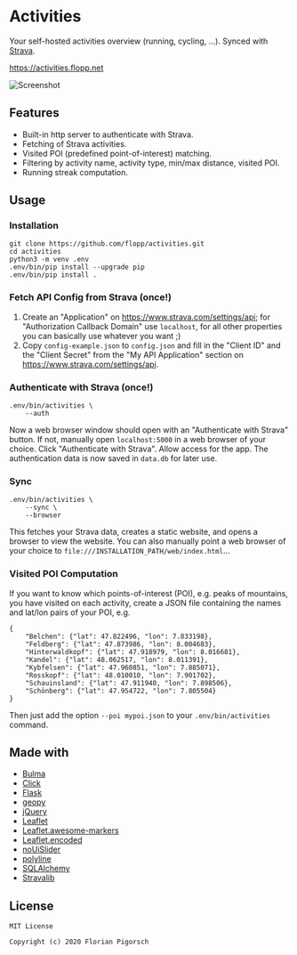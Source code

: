 # Activities

Your self-hosted activities overview (running, cycling, ...). Synced with [Strava](https://www.strava.com).

https://activities.flopp.net

![Screenshot](https://raw.githubusercontent.com/flopp/activities/master/screenshot.png "Screenshot")


## Features

- Built-in http server to authenticate with Strava.
- Fetching of Strava activities.
- Visited POI (predefined point-of-interest) matching.
- Filtering by activity name, activity type, min/max distance, visited POI.
- Running streak computation.

## Usage

### Installation

```
git clone https://github.com/flopp/activities.git
cd activities
python3 -m venv .env
.env/bin/pip install --upgrade pip
.env/bin/pip install .
```

### Fetch API Config from Strava (once!)

1. Create an "Application" on https://www.strava.com/settings/api; for "Authorization Callback Domain" use `localhost`, for all other properties you can basically use whatever you want ;)
2. Copy `config-example.json` to `config.json` and fill in the "Client ID" and the "Client Secret" from the "My API Application" section on https://www.strava.com/settings/api.

### Authenticate with Strava (once!)

```
.env/bin/activities \
    --auth
```

Now a web browser window should open with an "Authenticate with Strava" button. If not, manually open `localhost:5000` in a web browser of your choice. Click "Authenticate with Strava". Allow access for the app.
The authentication data is now saved in `data.db` for later use.

### Sync

```
.env/bin/activities \
    --sync \
    --browser
```

This fetches your Strava data, creates a static website, and opens a browser to view the website.
You can also manually point a web browser of your choice to `file:///INSTALLATION_PATH/web/index.html`...

### Visited POI Computation

If you want to know which points-of-interest (POI), e.g. peaks of mountains, you have visited on each activity, create a JSON file containing the names and lat/lon pairs of your POI, e.g.

```
{
    "Belchen": {"lat": 47.822496, "lon": 7.833198},
    "Feldberg": {"lat": 47.873986, "lon": 8.004683},
    "Hinterwaldkopf": {"lat": 47.918979, "lon": 8.016681},
    "Kandel": {"lat": 48.062517, "lon": 8.011391},
    "Kybfelsen": {"lat": 47.960851, "lon": 7.885071},
    "Rosskopf": {"lat": 48.010010, "lon": 7.901702},
    "Schauinsland": {"lat": 47.911940, "lon": 7.898506},
    "Schönberg": {"lat": 47.954722, "lon": 7.805504}
}
```

Then just add the option `--poi mypoi.json` to your `.env/bin/activities` command.


## Made with

- [Bulma](https://bulma.io/)
- [Click](https://click.palletsprojects.com/)
- [Flask](https://flask.palletsprojects.com/)
- [geopy](https://github.com/geopy/geopy)
- [jQuery](https://jquery.com/)
- [Leaflet](https://leafletjs.com/)
- [Leaflet.awesome-markers](https://github.com/lvoogdt/Leaflet.awesome-markers)
- [Leaflet.encoded](https://github.com/jieter/Leaflet.encoded)
- [noUiSlider](https://refreshless.com/nouislider/)
- [polyline](https://github.com/hicsail/polyline)
- [SQLAlchemy](https://www.sqlalchemy.org)
- [Stravalib](https://github.com/hozn/stravalib)

## License

```
MIT License

Copyright (c) 2020 Florian Pigorsch
```
